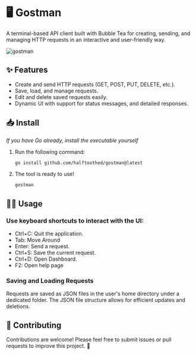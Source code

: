 # 🖥️ Gostman

A terminal-based API client built with Bubble Tea for creating, sending, and managing HTTP requests in an interactive and user-friendly way.

![gostman](https://github.com/user-attachments/assets/98ad0be6-479e-432f-8794-bd495a401872)

## ✨ Features

- Create and send HTTP requests (GET, POST, PUT, DELETE, etc.).
- Save, load, and manage requests.
- Edit and delete saved requests easily.
- Dynamic UI with support for status messages, and detailed responses.

## 📥 Install

_If you have Go already, install the executable yourself_

1. Run the following command:
   ```bash
   go install github.com/halftoothed/gostman@latest
   ```
2. The tool is ready to use!
    ```bash
   gostman
   ```

## 🧑‍💻 Usage 

### Use keyboard shortcuts to interact with the UI:

- Ctrl+C: Quit the application.
- Tab: Move Around
- Enter: Send a request.
- Ctrl+S: Save the current request.
- Ctrl+D: Open Dashboard.
- F2: Open help page

### Saving and Loading Requests 

Requests are saved as JSON files in the user's home directory under a dedicated folder. The JSON file structure allows for efficient updates and deletions.

## 🤝 Contributing

Contributions are welcome! Please feel free to submit issues or pull requests to improve this project. 🙌
